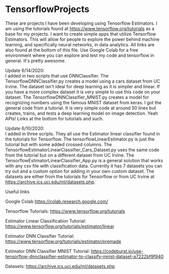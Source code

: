 # TensorflowProjects

These are projects I have been developing using Tensorflow Estimators. I am using the tutorials found at https://www.tensorflow.org/tutorials
as a base for my projects. I want to create simple apps that utilize Tensorflow Estimators. This will allow for people to explore the power behind machine learning, and specifically neural networks, in data analytics. All links are also found at the bottom of this file.
Use Google Colab for a free environment where you can explore and test my code and tensorflow in general. It's pretty awesome.

Update 6/14/2020: <br /> I added in two scripts that use DNNClassifier. The TensorflowDNNClassifier.py creates a model using a cars
dataset from UC Irvine. The dataset isn't ideal for deep learning as it is simpler and linear. If you have a more complex dataset it
is very simple to use this code on your dataset. The TensorflowDNNClassifier_MNIST.py creates a model for recognizing numbers using
the famous MNIST dataset from keras. I got the general code from a tutorial. It is very simple code at around 50 lines but creates, 
trains, and tests a deep learning model on image detection. Yeah APIs! Links at the bottom for tutorials and such.

Update 6/10/2020: <br /> I added in three scripts. They all use the Estimator linear classifier found in the tutorials for Tensorflow. The tensorflowLinearEstimator.py
is just the tutorial but with some added crossed columns. The TensorflowEstimatorLinearClassifier_Cars_Dataset.py uses the same code from the
tutorial but on a different dataset from UC Irvine. The TensorflowEstimatorLinearClassifier_App.py is a general solution that works with any 
csv file with classification data. Currently it has 7 datasets you can try out and a custom option for adding in your own custom dataset. The
datasets are either from the tutorials for Tensorflow or from UC Irvine at https://archive.ics.uci.edu/ml/datasets.php.

Useful links

Google Colab
https://colab.research.google.com/

Tensorflow Tutorials:
https://www.tensorflow.org/tutorials

Estimator Linear Classification Tutorial:
https://www.tensorflow.org/tutorials/estimator/linear

Estimator DNN Classifier Tutorial:
https://www.tensorflow.org/tutorials/estimator/premade

Estimator DNN Classifier MNIST Tutorial:
https://codeburst.io/use-tensorflow-dnnclassifier-estimator-to-classify-mnist-dataset-a7222bf9f940

Datasets:
https://archive.ics.uci.edu/ml/datasets.php
